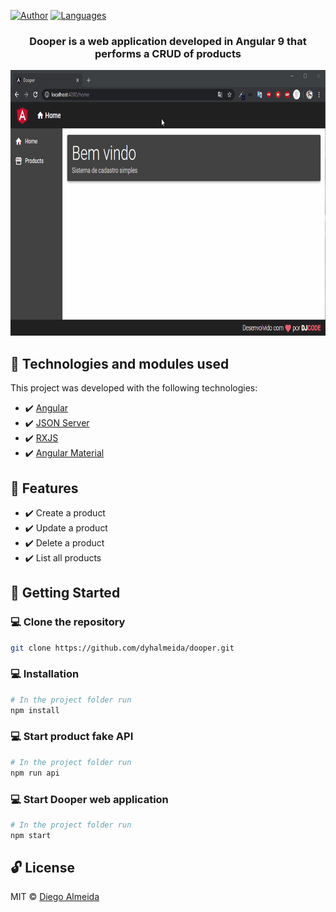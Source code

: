 [![Author](https://img.shields.io/badge/author-dyhalmeida-D54F44?style=flat-square)](https://github.com/dyhalmeida)
[![Languages](https://img.shields.io/github/languages/count/dyhalmeida/dooper?color=%23D54F44&style=flat-square)](#)

<h3 align="center"><strong>Dooper</strong> is a web application developed in Angular 9 that performs a CRUD of products</h3>

<div align="center" >
  <img src="./.github/dooper.gif" alt="Dooper Screenshot" height="425">
</div>

## 📑 Technologies and modules used

This project was developed with the following technologies:

- ✔️ [Angular](https://angular.io/)
- ✔️ [JSON Server](https://rxjs-dev.firebaseapp.com/)
- ✔️ [RXJS](https://rxjs-dev.firebaseapp.com/)
- ✔️ [Angular Material](https://material.angular.io/)

## 📍 Features
- ✔️ Create a product
- ✔️ Update a product
- ✔️ Delete a product
- ✔️ List all products

## 🚀 Getting Started

### 💻 Clone the repository
```bash
git clone https://github.com/dyhalmeida/dooper.git
```

### 💻 Installation
```bash
# In the project folder run
npm install
```

### 💻 Start product fake API
```bash
# In the project folder run
npm run api
```

### 💻 Start Dooper web application
```bash
# In the project folder run
npm start
```

## 🔓 License 
MIT © [Diego Almeida](https://www.linkedin.com/in/dyhalmeida/)